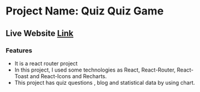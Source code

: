 # Project Name: Quiz Quiz Game
## Live Website [Link](https://quiz-quiz-game.netlify.app/)

### Features
- It is a react router project
- In this project, I used some technologies as React, React-Router, React-Toast and React-Icons and Recharts.
- This project has quiz questions , blog and statistical data by using chart.